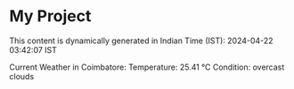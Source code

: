 # My Project

This content is dynamically generated in Indian Time (IST): 2024-04-22 03:42:07 IST


Current Weather in Coimbatore:
Temperature: 25.41 °C
Condition: overcast clouds
